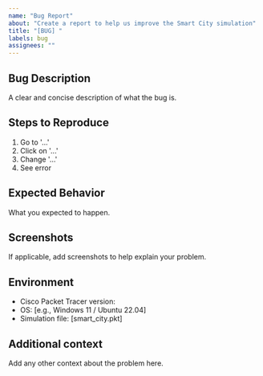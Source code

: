 ```yaml
---
name: "Bug Report"
about: "Create a report to help us improve the Smart City simulation"
title: "[BUG] "
labels: bug
assignees: ""
---
```


## Bug Description

A clear and concise description of what the bug is.

## Steps to Reproduce

1. Go to '...'
2. Click on '...'
3. Change '...'
4. See error

## Expected Behavior

What you expected to happen.

## Screenshots

If applicable, add screenshots to help explain your problem.

## Environment

- Cisco Packet Tracer version:
- OS: [e.g., Windows 11 / Ubuntu 22.04]
- Simulation file: [smart_city.pkt]

## Additional context

Add any other context about the problem here.
